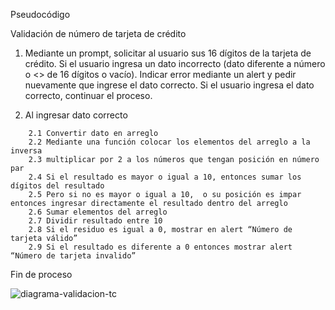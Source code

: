 Pseudocódigo

Validación de número de tarjeta de crédito

1) Mediante un prompt, solicitar al usuario sus 16 dígitos de la
tarjeta de crédito.
Si el usuario ingresa un dato incorrecto (dato diferente a número o <> de 16 dígitos o vacío).
Indicar error mediante un alert y pedir nuevamente que ingrese el dato correcto.
Si el usuario ingresa el dato correcto, continuar el proceso.

2) Al ingresar dato correcto

```
	2.1 Convertir dato en arreglo
	2.2 Mediante una función colocar los elementos del arreglo a la inversa
	2.3 multiplicar por 2 a los números que tengan posición en número par
	2.4 Si el resultado es mayor o igual a 10, entonces sumar los dígitos del resultado
	2.5 Pero si no es mayor o igual a 10,  o su posición es impar entonces ingresar directamente el resultado dentro del arreglo
	2.6 Sumar elementos del arreglo
    2.7 Dividir resultado entre 10
	2.8 Si el residuo es igual a 0, mostrar en alert “Número de tarjeta válido”
	2.9 Si el resultado es diferente a 0 entonces mostrar alert “Número de tarjeta invalido”
```
  Fin de proceso

  ![diagrama-validacion-tc](https://fotos.subefotos.com/aace461d7f3100bff345336d0b746667o.jpg)
